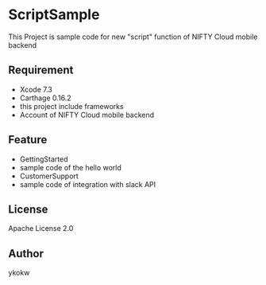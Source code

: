 # ScriptSample

This Project is sample code for new "script" function of NIFTY Cloud mobile backend

## Requirement

- Xcode 7.3
- Carthage 0.16.2
 - this project include frameworks
- Account of NIFTY Cloud mobile backend

## Feature

- GettingStarted
 - sample code of the hello world
- CustomerSupport
 - sample code of integration with slack API

## License

Apache License 2.0

## Author

ykokw
